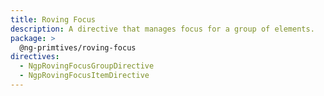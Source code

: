 ```yaml
---
title: Roving Focus
description: A directive that manages focus for a group of elements.
package: >
  @ng-primtives/roving-focus
directives:
  - NgpRovingFocusGroupDirective
  - NgpRovingFocusItemDirective
---
```

